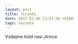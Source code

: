 ```yaml
---
layout: post
title: Jirinka
date: 2017-01-06 11:57:44 +0100
tags: novinka
---
```

Vzdejme hold nasi Jirince
